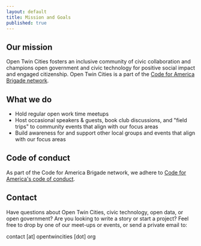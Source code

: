 ```yaml
---
layout: default
title: Mission and Goals
published: true
---
```


## Our mission
Open Twin Cities fosters an inclusive community of civic collaboration and champions open government and civic technology for positive social impact and engaged citizenship.  Open Twin Cities is a part of the [Code for America Brigade network](https://brigade.codeforamerica.org/).

## What we do
- Hold regular open work time meetups
- Host occasional speakers & guests, book club discussions, and "field trips" to community events that align with our focus areas
- Build awareness for and support other local groups and events that align with our focus areas

## Code of conduct
As part of the Code for America Brigade network, we adhere to [Code for America's code of conduct](https://brigade.codeforamerica.org/about/code-of-conduct).  

## Contact
Have questions about Open Twin Cities, civic technology, open data, or open government?  Are you looking to write a story or start a project?  Feel free to drop by one of our meet-ups or events, or send a private email to:

contact [at] opentwincities [dot] org
